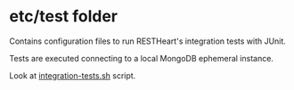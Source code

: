 # etc/test folder

Contains configuration files to run RESTHeart's integration tests with JUnit.

Tests are executed connecting to a local MongoDB ephemeral instance.

Look at [integration-tests.sh](/bin/integration-tests.sh) script.